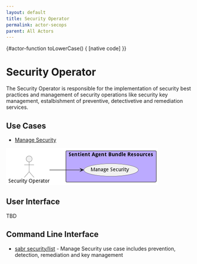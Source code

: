 ```yaml
---
layout: default
title: Security Operator
permalink: actor-secops
parent: All Actors
---
```


{#actor-function toLowerCase() { [native code] }}

# Security Operator

The Security Operator is responsible for the implementation of security best practices and management of security operations like security key management, estalbishment of preventive, detectivetive and remediation services.



## Use Cases

* [Manage Security](usecase-ManageSecurity)


![Use Case Diagram](./usecase.png)

## User Interface
TBD

## Command Line Interface
* [ sabr security/list](action--sabr-security-list) - Manage Security use case includes prevention, detection, remediation and key management

